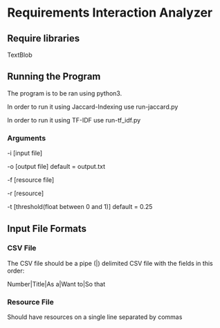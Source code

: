 # Requirements Interaction Analyzer

## Require libraries

TextBlob

## Running the Program

The program is to be ran using python3.

In order to run it using Jaccard-Indexing use run-jaccard.py

In order to run it using TF-IDF use run-tf_idf.py

### Arguments

-i [input file]

-o [output file] default = output.txt

-f [resource file]

-r [resource]

-t [threshold(float between 0 and 1)] default = 0.25

## Input File Formats

### CSV File
The CSV file should be a pipe (|) delimited CSV file with the fields in this order:

Number|Title|As a|Want to|So that

### Resource File

Should have resources on a single line separated by commas

